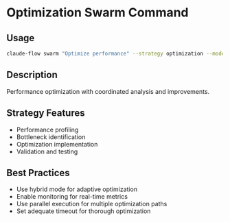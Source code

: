 # Optimization Swarm Command

## Usage
```bash
claude-flow swarm "Optimize performance" --strategy optimization --mode hybrid
```

## Description
Performance optimization with coordinated analysis and improvements.

## Strategy Features
- Performance profiling
- Bottleneck identification
- Optimization implementation
- Validation and testing

## Best Practices
- Use hybrid mode for adaptive optimization
- Enable monitoring for real-time metrics
- Use parallel execution for multiple optimization paths
- Set adequate timeout for thorough optimization
